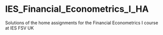# IES_Financial_Econometrics_I_HA
Solutions of the home assignments for the Financial Econometrics I course at IES FSV UK

